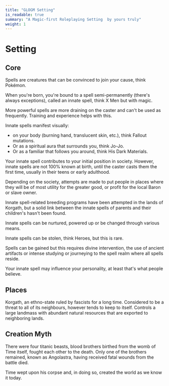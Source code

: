 ```yaml
---
title: "GLOGM Setting"
is_readable: true
summary: "A Magic-first Roleplaying Setting  by yours truly"
weight: 1
---
```


# Setting

## Core

Spells are creatures that can be convinced to join your cause, think Pokémon.

When you're born,  you're bound to a spell semi-permanently (there's always exceptions), called an innate spell, think X Men but with magic.

More powerful spells are more draining on the caster and can't be used as frequently.  Training and experience helps with this. 

Innate spells manifest visually:
- on your body (burning hand, translucent skin,  etc.), think Fallout mutations. 
- Or as a spiritual aura that surrounds you, think Jo-Jo.
- Or as a familiar that follows you around,  think His Dark Materials.

Your innate spell contributes to your initial position in society. However, innate spells are not 100% known at birth, until the caster casts them the first time, usually in their teens or early adulthood.

Depending on the society,  attempts are made to put people in places where they will be of most utility for the greater good,  or profit for the local Baron or slave owner. 

Innate spell-related breeding programs have been attempted in the lands of Korgath, but a solid link between the innate spells of parents and their children's hasn't been found. 

Innate spells can be nurtured, powered up or be changed through various means. 

Innate spells can be stolen,  think Heroes, but this is rare. 

Spells can be gained but this requires divine intervention,  the use of ancient artifacts or intense studying or journeying to the spell realm where all spells reside. 

Your innate spell may influence your personality, at least that's what people believe.

## Places

Korgath, an ethno-state ruled by fascists for a long time.  Considered to be a threat to all of its neighbours, however tends to keep to itself.  Controls a large landmass with abundant natural resources that are exported to neighboring lands.


## Creation Myth

There were four titanic beasts, blood brothers birthed from the womb of Time itself, fought each other to the death. Only one of the brothers remained, known as Angolastra, having received fatal wounds from the battle died.

Time wept upon his corpse and, in doing so, created the world as we know it today.
